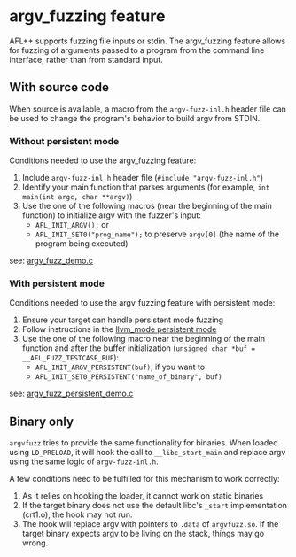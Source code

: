 # argv_fuzzing feature
AFL++ supports fuzzing file inputs or stdin. The argv_fuzzing feature allows for fuzzing of arguments passed to a program from the command line interface, rather than from standard input.  

## With source code
When source is available, a macro from the `argv-fuzz-inl.h` header file can be used to change the program's behavior to build argv from STDIN.

### Without persistent mode
Conditions needed to use the argv_fuzzing feature:
1. Include `argv-fuzz-inl.h` header file (`#include "argv-fuzz-inl.h"`)
2. Identify your main function that parses arguments (for example, `int main(int argc, char **argv)`)
3. Use the one of the following macros (near the beginning of the main function) to initialize argv with the fuzzer's input:
   - `AFL_INIT_ARGV();` or
   - `AFL_INIT_SET0("prog_name");` to preserve `argv[0]` (the name of the program being executed)
   
see: [argv_fuzz_demo.c](argv_fuzz_demo.c)

### With persistent mode
Conditions needed to use the argv_fuzzing feature with persistent mode:
1. Ensure your target can handle persistent mode fuzzing
2. Follow instructions in the [llvm_mode persistent mode](https://github.com/AFLplusplus/AFLplusplus/blob/stable/instrumentation/README.persistent_mode.md)
3. Use the one of the following macro near the beginning of the main function and after the buffer initialization (`unsigned char *buf = __AFL_FUZZ_TESTCASE_BUF`):
   - `AFL_INIT_ARGV_PERSISTENT(buf)`, if you want to 
   - `AFL_INIT_SET0_PERSISTENT("name_of_binary", buf)`

see: [argv_fuzz_persistent_demo.c](argv_fuzz_persistent_demo.c)

## Binary only
`argvfuzz` tries to provide the same functionality for binaries. When loaded
using `LD_PRELOAD`, it will hook the call to `__libc_start_main` and replace
argv using the same logic of `argv-fuzz-inl.h`.

A few conditions need to be fulfilled for this mechanism to work correctly:

1. As it relies on hooking the loader, it cannot work on static binaries
2. If the target binary does not use the default libc's `_start` implementation
   (crt1.o), the hook may not run.
3. The hook will replace argv with pointers to `.data` of `argvfuzz.so`. If the
   target binary expects argv to be living on the stack, things may go wrong.
